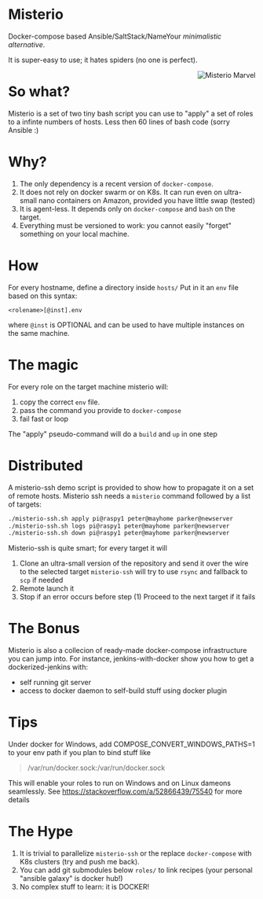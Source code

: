 # Misterio
Docker-compose based Ansible/SaltStack/NameYour *minimalistic alternative*.

It is super-easy to use; it hates spiders (no one is perfect).

<img align="right"   src="https://gioorgi.com/wp-content/uploads/2020/07/misterio-300x170.png" alt="Misterio Marvel" >

# So what?
Misterio is a set of two tiny bash script you can use to "apply" a set of roles to a infinte numbers of hosts.
Less then 60 lines of bash code (sorry Ansible :)

# Why?
1. The only dependency is a recent version of `docker-compose`.
2. It does not rely on docker swarm or on K8s. It can run even on ultra-small nano containers on Amazon, provided you have little swap (tested)
3. It is agent-less. It depends only on `docker-compose` and `bash` on the target.
4. Everything must be versioned to work: you cannot easily "forget" something on your local machine.



# How
For every hostname, define a directory inside `hosts/`
Put in it an `env` file based on this syntax:

    <rolename>[@inst].env

where `@inst` is OPTIONAL and can be used to have multiple instances on the same machine.


# The magic
For every role on the target machine misterio will:
1. copy the correct `env` file.
2. pass the command you provide to `docker-compose`
3. fail fast or loop

The "apply" pseudo-command will do a `build` and `up` in one step


# Distributed 
A misterio-ssh demo script is provided to show how to propagate it on a set of remote hosts.
Misterio ssh needs a `misterio` command followed by a list of targets:

```bash
./misterio-ssh.sh apply pi@raspy1 peter@mayhome parker@newserver
./misterio-ssh.sh logs pi@raspy1 peter@mayhome parker@newserver
./misterio-ssh.sh down pi@raspy1 peter@mayhome parker@newserver
```

Misterio-ssh is quite smart; for every target it will
1. Clone an ultra-small version of the repository and send it over the wire to the selected target
   `misterio-ssh` will try to use `rsync` and fallback to `scp` if needed
2. Remote launch it
3. Stop if an error occurs before step (1)
   Proceed to the next target if it fails

# The Bonus
Misterio is also a collecion of ready-made docker-compose infrastructure you can jump into.
For instance, jenkins-with-docker show you how to get a dockerized-jenkins with:

- self running git server
- access to docker daemon to self-build stuff using docker plugin


# Tips
Under docker for Windows, add
COMPOSE_CONVERT_WINDOWS_PATHS=1
to your env path if you plan to bind stuff like
> /var/run/docker.sock:/var/run/docker.sock

This will enable your roles to run on Windows and on Linux dameons seamlessly.
See https://stackoverflow.com/a/52866439/75540 for more details

# The Hype
1. It is trivial to parallelize `misterio-ssh` or the replace `docker-compose` with K8s clusters (try and push me back).
2. You can add git submodules below `roles/` to link recipes (your personal "ansible galaxy" is docker hub!)
3. No complex stuff to learn: it is DOCKER!

